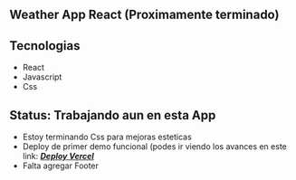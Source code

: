 ##  Weather App React (Proximamente terminado)


## Tecnologias

- React
- Javascript
- Css

## Status: Trabajando aun en esta App

- Estoy terminando Css para mejoras esteticas
- Deploy de primer demo funcional (podes ir viendo los avances en este link: _**[Deploy Vercel](https://weather-app-react-git-main-bellantra.vercel.app/)**_ 
- Falta agregar Footer
